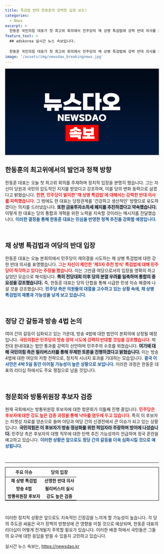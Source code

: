 ```yaml
---
title: 특검법 반대 한동훈의 강력한 입장 보도!
categories:
  - News
excerpt: >
  한동훈 국민의힘 대표가 첫 최고위 회의에서 민주당의 채 상병 특검법에 강력 반대 의사를 표명했습니다. 그는 당의 건강한 정당관계를 강조하며 금융투자소득세 폐지를 추진하겠다고 밝혔고, 여당은 방송4법 논란에 대비해 필리버스터를 준비 중입니다. 클릭하면 더 뜨거운 정치 현안이 펼쳐집니다!
feature_text: >
  ## adskorea 실시간 뉴스 속보입니다.

  한동훈 국민의힘 대표가 첫 최고위 회의에서 민주당의 채 상병 특검법에 강력 반대 의사를 표명했습니다. 그는 당의 건강한 정당관계를 강조하며 금융투자소득세 폐지를 추진하겠다고 밝혔고, 여당은 방송4법 논란에 대비해 필리버스터를 준비 중입니다. 클릭하면 더 뜨거운 정치 현안이 펼쳐집니다!
image: '/assets/img/newsdao_breakingnews.jpg'
---
```


<p><img src="/assets/img/newsdao_breakingnews.jpg" alt="adskorea 속보" /></p>

<h2 data-ke-size="size26">한동훈의 최고위에서의 발언과 정책 방향</h2>

<p data-ke-size="size16">한동훈 대표는 오늘 첫 최고위 회의를 주재하며 정치적 입장을 분명히 했습니다. 그는 자신이 당원과 국민의 압도적인 지지를 받았다고 강조하며, 이를 당의 변화 동력으로 삼겠다고 밝혔습니다. <b><span style="color: #ee2323;">한편, 민주당이 발의한 '채 상병 특검법'에 대해서는 강력한 반대 의사를 피력했습니다.</span></b> 그 밖에도 한 대표는 당정관계를 '건강하고 생산적인' 방향으로 유도하겠다는 의지를 드러냈습니다. <b><span style="background-color: #21538527;">또한 금융투자소득세 폐지를 추진하겠다고 약속했습니다.</span></b> 이렇게 한 대표는 당의 통합과 개혁을 위한 노력을 지속할 것이라는 메시지를 전달했습니다. <b><span style="color: #1a5490;">이러한 결정을 통해 한동훈 대표는 민심을 반영한 정책 추진을 강화할 예정입니다.</span></b></p>

<p data-ke-size="size16">&nbsp;</p>

<h2 data-ke-size="size26">채 상병 특검법과 여당의 반대 입장</h2>

<p data-ke-size="size16">한동훈 대표는 오늘 본회의에서 민주당이 재의결을 시도하는 채 상병 특검법에 대한 강한 반대 의사를 표명했습니다. <b><span style="color: #ee2323;">그는 자신이 제안한 '제3자 추천 방식' 특검법에 대해 민주당이 착각하고 있다는 주장을 했습니다.</span></b> 이는 그만큼 여당으로서의 입장을 명확히 하고 싶었던 모습으로 해석됩니다. <b><span style="background-color: #21538527;">특히 전당대회 이후 당의 분열 우려를 일축하며 통합의 중요성을 강조했습니다.</span></b> 즉, 한동훈 대표는 당의 단합을 통해 시급한 민생 이슈 해결에 나설 것을 강조했습니다. <b><span style="color: #1a5490;">민주당 측은 의원들의 대열을 고수하고 있는 상황 속에, 채 상병 특검법의 재통과 가능성을 낮게 보고 있습니다.</span></b></p>

<p data-ke-size="size16">&nbsp;</p>

<h2 data-ke-size="size26">정당 간 갈등과 방송 4법 논의</h2>

<p data-ke-size="size16">여야 간의 갈등이 심화되고 있는 가운데, 방송 4법에 대한 법안이 본회의에 상정될 예정입니다. <b><span style="color: #ee2323;">국민의힘은 민주당의 방송 장악 시도에 강력히 반대할 것임을 강조했습니다.</span></b> 박찬대 원내대표는 법안 통과를 강력히 선언하며 민주주의 수호를 외쳤습니다. <b><span style="background-color: #21538527;">여기에 대해 국민의힘 측은 필리버스터를 통해 무제한 토론을 진행하겠다고 밝혔습니다.</span></b> 이는 방송 4법에 대한 여당의 저항 전략으로, 정치적 시너지 효과를 기대하는 모습입니다. <b><span style="color: #1a5490;">결국 이 사안은 4박 5일 동안 이어질 가능성이 높은 상황으로 보입니다.</span></b> 이러한 과정은 한동훈 대표의 리더십 하에서도 주요 쟁점으로 남을 것입니다.</p>

<p data-ke-size="size16">&nbsp;</p>

<h2 data-ke-size="size26">청문회와 방통위원장 후보자 검증</h2>

<p data-ke-size="size16">현재 국회에서는 방통위원장 후보자에 대한 청문회가 이틀째 진행 중입니다. <b><span style="color: #ee2323;">민주당은 후보자에 대한 강도 높은 검증 과정을 통해 낙마를 염두에 두고 있습니다.</span></b> 특히 이 후보자는 피켓성 자료를 양손으로 들며 야당과 여당 간의 신경전에서 큰 이슈가 되고 있는 상황입니다. <b><span style="background-color: #21538527;">국민의힘은 이 후보자가 방송 정상화를 위한 적임자라 주장하며 방어에 나섰습니다.</span></b> 민주당 측은 후보자의 대행 직무에 대한 탄핵 추진 가능성까지 언급하며 정국 혼란을 예고하고 있습니다. <b><span style="color: #1a5490;">이러한 상황은 앞으로도 정당 간의 갈등을 더욱 심화시킬 것으로 예상됩니다.</span></b></p>

<p data-ke-size="size16">&nbsp;</p>

<hr>

<table style="width: 100%; border-collapse: collapse; border: 1px solid black;">
    <thead>
        <tr>
            <td style="text-align: center; height: 25px;"><b>주요 이슈</b></td>
            <td style="text-align: center; height: 25px;"><b>당의 입장</b></td>
        </tr>
    </thead>
    <tbody>
        <tr>
            <td style="text-align: center; height: 17px;"><b>채 상병 특검법</b></td>
            <td style="text-align: center; height: 17px;"><b>선명한 반대 의사</b></td>
        </tr>
        <tr>
            <td style="text-align: center; height: 17px;"><b>방송 4법</b></td>
            <td style="text-align: center; height: 17px;"><b>필리버스터 실시</b></td>
        </tr>
        <tr>
            <td style="text-align: center; height: 17px;"><b>방통위원장 후보자</b></td>
            <td style="text-align: center; height: 17px;"><b>강도 높은 검증</b></td>
        </tr>
    </tbody>
</table>

<p data-ke-size="size16">&nbsp;</p>

<p data-ke-size="size16">이러한 정치적 상황은 앞으로도 지속적인 긴장감을 느끼게 할 가능성이 높습니다. 각 당의 주도권 싸움은 국가 정책의 방향성에 큰 영향을 미칠 것으로 예상되며, 한동훈 대표의 리더십이 어떻게 전개될지 주목할 필요가 있습니다. 이러한 배경 하에서 국민들은 그들의 요구에 대한 응답을 받을 수 있을지 고민하고 있습니다.</p>

<p data-ke-size="size16"></p>
실시간 뉴스 속보는, <a href="https://newsdao.kr" rel="dofollow">https://newsdao.kr</a>


